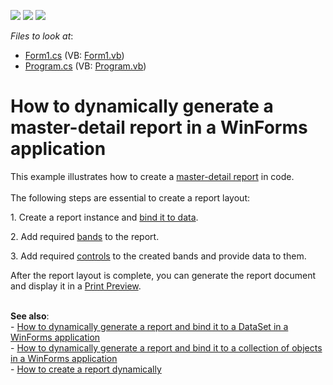 <!-- default badges list -->
![](https://img.shields.io/endpoint?url=https://codecentral.devexpress.com/api/v1/VersionRange/128600385/12.1.8%2B)
[![](https://img.shields.io/badge/Open_in_DevExpress_Support_Center-FF7200?style=flat-square&logo=DevExpress&logoColor=white)](https://supportcenter.devexpress.com/ticket/details/E4421)
[![](https://img.shields.io/badge/📖_How_to_use_DevExpress_Examples-e9f6fc?style=flat-square)](https://docs.devexpress.com/GeneralInformation/403183)
<!-- default badges end -->
<!-- default file list -->
*Files to look at*:

* [Form1.cs](./CS/MasterDetailAtRuntime/Form1.cs) (VB: [Form1.vb](./VB/MasterDetailAtRuntime/Form1.vb))
* [Program.cs](./CS/MasterDetailAtRuntime/Program.cs) (VB: [Program.vb](./VB/MasterDetailAtRuntime/Program.vb))
<!-- default file list end -->
# How to dynamically generate a master-detail report in a WinForms application


<p>This example illustrates how to create a <a href="https://documentation.devexpress.com/#XtraReports/CustomDocument1466">master-detail report</a> in code.<br><br>The following steps are essential to create a report layout:</p>
<p>1. Create a report instance and <a href="https://documentation.devexpress.com/#XtraReports/CustomDocument15034">bind it to data</a>.</p>
<p>2. Add required <a href="https://documentation.devexpress.com/#XtraReports/CustomDocument2590">bands</a> to the report.</p>
<p>3. Add required <a href="https://documentation.devexpress.com/#XtraReports/CustomDocument2605">controls</a> to the created bands and provide data to them.</p>
<p>After the report layout is complete, you can generate the report document and display it in a <a href="https://documentation.devexpress.com/#XtraReports/CustomDocument10707">Print Preview</a>.</p>
<p><strong><br>See also</strong>:<strong><br></strong>- <a href="https://www.devexpress.com/Support/Center/p/E4657">How to dynamically generate a report and bind it to a DataSet in a WinForms application</a><br>- <a href="https://www.devexpress.com/Support/Center/p/E652">How to dynamically generate a report and bind it to a collection of objects in a WinForms application</a><br>- <a href="https://www.devexpress.com/Support/Center/p/AK15900">How to create a report dynamically</a></p>

<br/>


